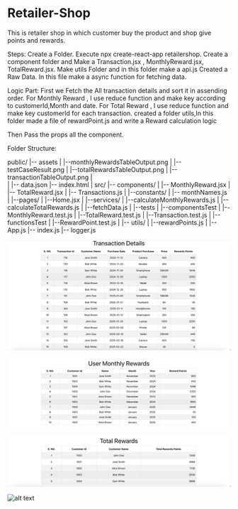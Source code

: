 # Retailer-Shop
This is retailer shop in which customer buy the product and shop give points and rewards.

Steps:
Create a Folder.
Execute npx create-react-app retailershop.
Create a component folder and Make a Transaction.jsx , MonthlyReward.jsx, TotalReward.jsx. 
Make utils Folder and in this folder make a api.js
Created a Raw Data.
In this file make a async function for fetching data.

Logic Part:
First we Fetch the All transaction details and sort it in assending order.
For Monthly Reward ,  I use reduce function and make key according to customerId,Month and date.
For Total Reward , I use reduce function and make key customerId for each transaction.
created a folder utils,In this folder made a file of rewardPoint.js and write a Reward calculation logic

Then Pass the props  all the component.


Folder Structure:

public/
|-- assets
|   |--monthlyRewardsTableOutput.png
|   |--testCaseResult.png
|   |--totalRewardsTableOutput.png 
|   |--transactionTableOutput.png
|  
|
|-- data.json
|-- index.html
|
src/
|-- components/
|   |-- MonthlyReward.jsx
|   |-- TotalReward.jsx
|   |-- Transactions.js
|
|--constants/
|  |-- monthNames.js
|
|--pages/
|   |--Home.jsx
|
|--services/
|  |--calculateMonthlyRewards.js
|  |--calculateTotalRewards.js
|  |--fetchData.js
|
|--tests
|   |--componentsTest
|        |--MonthlyReward.test.js
|        |--TotalReward.test.js
|        |--Transaction.test.js
|   |--functionsTest
|        |--RewardPoint.test.js
|
|-- utils/
|   |--rewardPoints.js 
|
|-- App.js
|-- index.js
|-- logger.js


![alt text](https://github.com/NityaK123/Retailer-Shop/blob/main/public/assets/transactionTableOutput.png)

![alt text](https://github.com/NityaK123/Retailer-Shop/blob/main/public/assets/monthlyRewardsTableOutput.png) 
 
![alt text](https://github.com/NityaK123/Retailer-Shop/blob/main/public/assets/totalRewardsTableOutput.png) 

![alt text](https://github.com/NityaK123/Retailer-Shop_updated/blob/main/public/assets/testCaseResult.png) 

